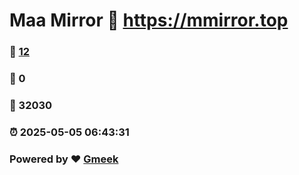 # Maa Mirror :link: https://mmirror.top 
### :page_facing_up: [12](https://mmirror.top/tag.html) 
### :speech_balloon: 0 
### :hibiscus: 32030 
### :alarm_clock: 2025-05-05 06:43:31 
### Powered by :heart: [Gmeek](https://github.com/Meekdai/Gmeek)

